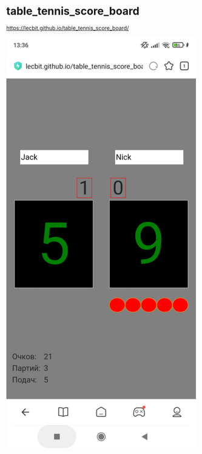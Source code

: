 # table_tennis_score_board
https://lecbit.github.io/table_tennis_score_board/

<img src="https://github.com/lecbit/table_tennis_score_board/blob/main/preview.jpg" width="500">
